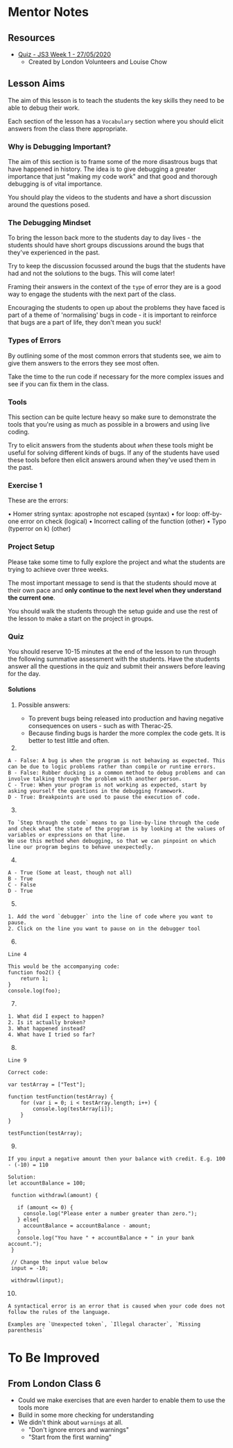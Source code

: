 # Mentor Notes

## Resources

- [Quiz - JS3 Week 1 - 27/05/2020](https://docs.google.com/forms/d/e/1FAIpQLScYHmS7LOfI4ML3z2axEpZd2Zgvbe-9FBB5rsWoqqMcw2u6SA/viewform)
  - Created by London Volunteers and Louise Chow

## Lesson Aims

The aim of this lesson is to teach the students the key skills they need to be able to debug their work.

Each section of the lesson has a `Vocabulary` section where you should elicit answers from the class there appropriate.

### Why is Debugging Important?

The aim of this section is to frame some of the more disastrous bugs that have happened in history. The idea is to give debugging a greater importance that just "making my code work" and that good and thorough debugging is of vital importance.

You should play the videos to the students and have a short discussion around the questions posed.

### The Debugging Mindset

To bring the lesson back more to the students day to day lives - the students should have short groups discussions around the bugs that they've experienced in the past.

Try to keep the discussion focussed around the bugs that the students have had and not the solutions to the bugs. This will come later!

Framing their answers in the context of the `type` of error they are is a good way to engage the students with the next part of the class.

Encouraging the students to open up about the problems they have faced is part of a theme of 'normalising' bugs in code - it is important to reinforce that bugs are a part of life, they don't mean you suck!

### Types of Errors

By outlining some of the most common errors that students see, we aim to give them answers to the errors they see most often.

Take the time to the run code if necessary for the more complex issues and see if you can fix them in the class.

### Tools

This section can be quite lecture heavy so make sure to demonstrate the tools that you're using as much as possible in a browers and using live coding.

Try to elicit answers from the students about _when_ these tools might be useful for solving different kinds of bugs. If any of the students have used these tools before then elicit answers around when they've used them in the past.

### Exercise 1

These are the errors:

• Homer string syntax: apostrophe not escaped (syntax)
• for loop: off-by-one error on check (logical)
• Incorrect calling of the function (other)
• Typo (typerror on k) (other)

### Project Setup

Please take some time to fully explore the project and what the students are trying to achieve over three weeks.

The most important message to send is that the students should move at their own pace and **only continue to the next level when they understand the current one**.

You should walk the students through the setup guide and use the rest of the lesson to make a start on the project in groups.

### Quiz

You should reserve 10-15 minutes at the end of the lesson to run through the following summative assessment with the students. Have the students answer all the questions in the quiz and submit their answers before leaving for the day.

#### Solutions

1. Possible answers:


    - To prevent bugs being released into production and having negative consequences on users - such as with Therac-25.
    - Because finding bugs is harder the more complex the code gets. It is better to test little and often.

2.

    A - False: A bug is when the program is not behaving as expected. This can be due to logic problems rather than compile or runtime errors.
    B - False: Rubber ducking is a common method to debug problems and can involve talking through the problem with another person.
    C - True: When your program is not working as expected, start by asking yourself the questions in the debugging framework.
    D - True: Breakpoints are used to pause the execution of code.

3.

    To `Step through the code` means to go line-by-line through the code and check what the state of the program is by looking at the values of variables or expressions on that line.
    We use this method when debugging, so that we can pinpoint on which line our program begins to behave unexpectedly.

4.

    A - True (Some at least, though not all)
    B - True
    C - False
    D - True

5.

    1. Add the word `debugger` into the line of code where you want to pause.
    2. Click on the line you want to pause on in the debugger tool

6.

    Line 4

    This would be the accompanying code:
    function foo2() {
        return 1;
    }
    console.log(foo);

7.

    1. What did I expect to happen?
    2. Is it actually broken?
    3. What happened instead?
    4. What have I tried so far?

8.

    Line 9

    Correct code:

    var testArray = ["Test"];

    function testFunction(testArray) {
        for (var i = 0; i < testArray.length; i++) {
            console.log(testArray[i]);
        }
    }

    testFunction(testArray);

9.

    If you input a negative amount then your balance with credit. E.g. 100 - (-10) = 110

    Solution:
    let accountBalance = 100;

     function withdrawl(amount) {

       if (amount <= 0) {
         console.log("Please enter a number greater than zero.");
       } else{
         accountBalance = accountBalance - amount;
       }
       console.log("You have " + accountBalance + " in your bank account.");
     }

     // Change the input value below
     input = -10;

     withdrawl(input);

10.

    A syntactical error is an error that is caused when your code does not follow the rules of the language.

    Examples are `Unexpected token`, `Illegal character`, `Missing parenthesis`

# To Be Improved

## From London Class 6

- Could we make exercises that are even harder to enable them to use the tools more
- Build in some more checking for understanding
- We didn't think about `warnings` at all.
  - "Don't ignore errors and warnings"
  - "Start from the first warning"
